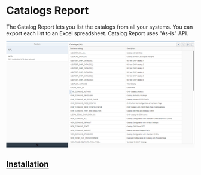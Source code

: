 # Catalogs Report

The Catalog Report lets you list the catalogs from all your systems. You can export each list to an Excel spreadsheet. Catalog Report uses "As-is" API.

[![](res/cr.png)](res/cr.png)

## [Installation](inst.md)


